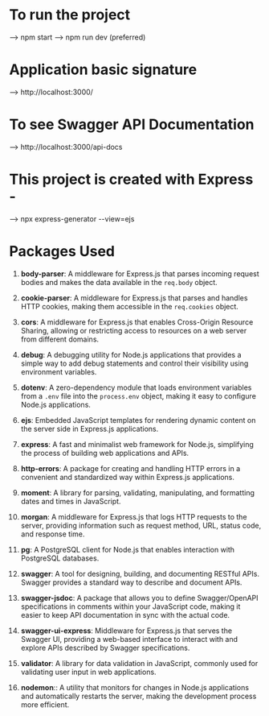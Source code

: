 # To run the project
--> npm start
--> npm run dev (preferred)

# Application basic signature
 --> http://localhost:3000/

# To see Swagger API Documentation
 --> http://localhost:3000/api-docs

# This project is created with Express -
--> npx express-generator --view=ejs

# Packages Used

1. **body-parser**: A middleware for Express.js that parses incoming request bodies and makes the data available in the `req.body` object.

2. **cookie-parser**: A middleware for Express.js that parses and handles HTTP cookies, making them accessible in the `req.cookies` object.

3. **cors**: A middleware for Express.js that enables Cross-Origin Resource Sharing, allowing or restricting access to resources on a web server from different domains.

4. **debug**: A debugging utility for Node.js applications that provides a simple way to add debug statements and control their visibility using environment variables.

5. **dotenv**: A zero-dependency module that loads environment variables from a `.env` file into the `process.env` object, making it easy to configure Node.js applications.

6. **ejs**: Embedded JavaScript templates for rendering dynamic content on the server side in Express.js applications.

7. **express**: A fast and minimalist web framework for Node.js, simplifying the process of building web applications and APIs.

8. **http-errors**: A package for creating and handling HTTP errors in a convenient and standardized way within Express.js applications.

9. **moment**: A library for parsing, validating, manipulating, and formatting dates and times in JavaScript.

10. **morgan**: A middleware for Express.js that logs HTTP requests to the server, providing information such as request method, URL, status code, and response time.

11. **pg**: A PostgreSQL client for Node.js that enables interaction with PostgreSQL databases.

12. **swagger**: A tool for designing, building, and documenting RESTful APIs. Swagger provides a standard way to describe and document APIs.

13. **swagger-jsdoc**: A package that allows you to define Swagger/OpenAPI specifications in comments within your JavaScript code, making it easier to keep API documentation in sync with the actual code.

14. **swagger-ui-express**: Middleware for Express.js that serves the Swagger UI, providing a web-based interface to interact with and explore APIs described by Swagger specifications.

15. **validator**: A library for data validation in JavaScript, commonly used for validating user input in web applications.

16. **nodemon**:: A utility that monitors for changes in Node.js applications and automatically restarts the server, making the development process more efficient.